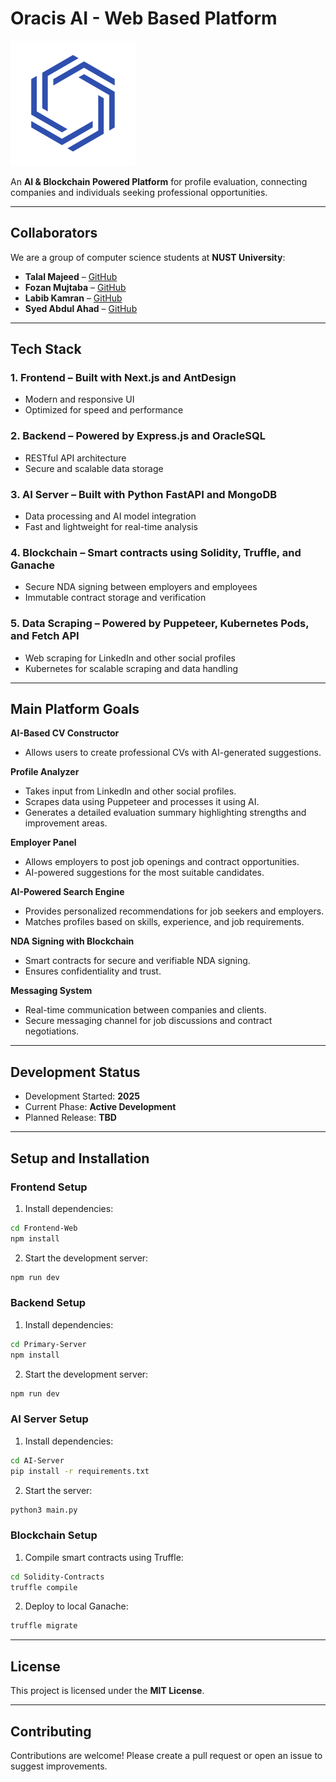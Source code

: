 # Oracis AI - Web Based Platform

![Logo](/oracis.png)

An **AI & Blockchain Powered Platform** for profile evaluation, connecting companies and individuals seeking professional opportunities.

---

## **Collaborators**

We are a group of computer science students at **NUST University**:

- **Talal Majeed** – [GitHub](https://www.github.com/TalalMajeed)
- **Fozan Mujtaba** – [GitHub](https://www.github.com/fozanmujtaba)
- **Labib Kamran** – [GitHub](https://www.github.com/labibkamran)
- **Syed Abdul Ahad** – [GitHub](https://www.github.com/OnlyAhad13)

---

## **Tech Stack**

### **1. Frontend** – Built with **Next.js** and **AntDesign**

- Modern and responsive UI
- Optimized for speed and performance

### **2. Backend** – Powered by **Express.js** and **OracleSQL**

- RESTful API architecture
- Secure and scalable data storage

### **3. AI Server** – Built with **Python FastAPI** and **MongoDB**

- Data processing and AI model integration
- Fast and lightweight for real-time analysis

### **4. Blockchain** – Smart contracts using **Solidity**, **Truffle**, and **Ganache**

- Secure NDA signing between employers and employees
- Immutable contract storage and verification

### **5. Data Scraping** – Powered by **Puppeteer**, **Kubernetes Pods**, and **Fetch API**

- Web scraping for LinkedIn and other social profiles
- Kubernetes for scalable scraping and data handling

---

## **Main Platform Goals**

**AI-Based CV Constructor**

- Allows users to create professional CVs with AI-generated suggestions.

**Profile Analyzer**

- Takes input from LinkedIn and other social profiles.
- Scrapes data using Puppeteer and processes it using AI.
- Generates a detailed evaluation summary highlighting strengths and improvement areas.

**Employer Panel**

- Allows employers to post job openings and contract opportunities.
- AI-powered suggestions for the most suitable candidates.

**AI-Powered Search Engine**

- Provides personalized recommendations for job seekers and employers.
- Matches profiles based on skills, experience, and job requirements.

**NDA Signing with Blockchain**

- Smart contracts for secure and verifiable NDA signing.
- Ensures confidentiality and trust.

**Messaging System**

- Real-time communication between companies and clients.
- Secure messaging channel for job discussions and contract negotiations.

---

## **Development Status**

- Development Started: **2025**
- Current Phase: **Active Development**
- Planned Release: **TBD**

---

## **Setup and Installation**

### **Frontend Setup**

1. Install dependencies:

```bash
cd Frontend-Web
npm install
```

2. Start the development server:

```bash
npm run dev
```

### **Backend Setup**

1. Install dependencies:

```bash
cd Primary-Server
npm install
```

2. Start the development server:

```bash
npm run dev
```

### **AI Server Setup**

1. Install dependencies:

```bash
cd AI-Server
pip install -r requirements.txt
```

2. Start the server:

```bash
python3 main.py
```

### **Blockchain Setup**

1. Compile smart contracts using Truffle:

```bash
cd Solidity-Contracts
truffle compile
```

2. Deploy to local Ganache:

```bash
truffle migrate
```

---

## **License**

This project is licensed under the **MIT License**.

---

## **Contributing**

Contributions are welcome! Please create a pull request or open an issue to suggest improvements.
